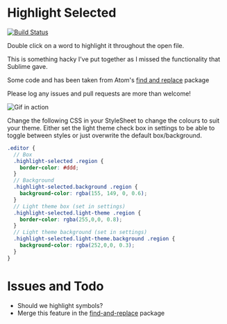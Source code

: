 # Highlight Selected

[![Build Status](https://travis-ci.org/richrace/highlight-selected.svg?branch=master)](https://travis-ci.org/richrace/highlight-selected)

Double click on a word to highlight it throughout the open file.

This is something hacky I've put together as I missed the functionality that
Sublime gave.

Some code and has been taken from Atom's
  [find and replace](https://github.com/atom/find-and-replace) package

Please log any issues and pull requests are more than welcome!

![Gif in action](http://i.imgur.com/C5FnzzQ.gif)

Change the following CSS in your StyleSheet to change the colours to suit your
theme. Either set the light theme check box in settings to be able to toggle
between styles or just overwrite the default box/background.

```scss
.editor {
  // Box
  .highlight-selected .region {
    border-color: #ddd;
  }
  // Background
  .highlight-selected.background .region {
    background-color: rgba(155, 149, 0, 0.6);
  }
  // Light theme box (set in settings)
  .highlight-selected.light-theme .region {
    border-color: rgba(255,0,0, 0.8);
  }
  // Light theme background (set in settings)
  .highlight-selected.light-theme.background .region {
    background-color: rgba(252,0,0, 0.3);
  }
}
```


# Issues and Todo

- Should we highlight symbols?
- Merge this feature in the
[find-and-replace](https://github.com/atom/find-and-replace) package

